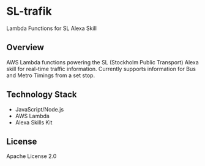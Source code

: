 # SL-trafik

Lambda Functions for SL Alexa Skill

## Overview

AWS Lambda functions powering the SL (Stockholm Public Transport) Alexa skill for real-time traffic information. Currently supports information for Bus and Metro Timings from a set stop.

## Technology Stack

- JavaScript/Node.js
- AWS Lambda
- Alexa Skills Kit

## License

Apache License 2.0
